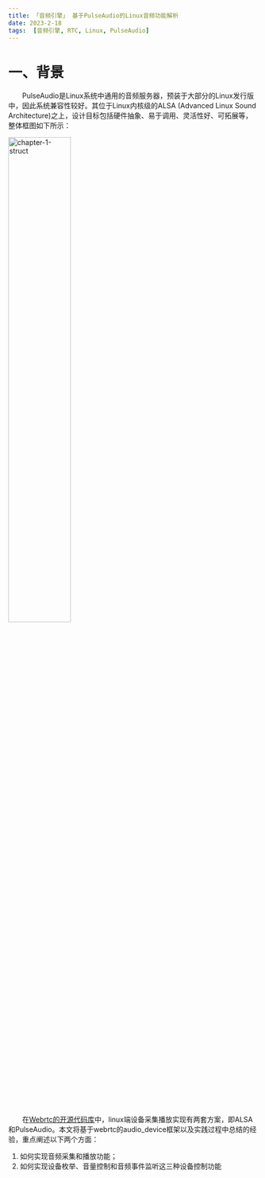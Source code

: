 ```yaml
---
title: 「音频引擎」 基于PulseAudio的Linux音频功能解析
date: 2023-2-18
tags:  [音频引擎, RTC, Linux, PulseAudio]
---
```


# 一、背景
　　PulseAudio是Linux系统中通用的音频服务器，预装于大部分的Linux发行版中，因此系统兼容性较好。其位于Linux内核级的ALSA (Advanced Linux Sound Architecture)之上，设计目标包括硬件抽象、易于调用、灵活性好、可拓展等，整体框图如下所示：

<img src="https://raw.githubusercontent.com/MelonEater/blog-pic/raw/main/audioEngine_pulseAudio/chapter_1-struct.png" alt="chapter-1-struct" width="50%">

　　在[Webrtc的开源代码库](https://webrtc.googlesource.com/src/+/refs/heads/main)中，linux端设备采集播放实现有两套方案，即ALSA和PulseAudio。本文将基于webrtc的audio_device框架以及实践过程中总结的经验，重点阐述以下两个方面：
  1. 如何实现音频采集和播放功能；
  2. 如何实现设备枚举、音量控制和音频事件监听这三种设备控制功能
